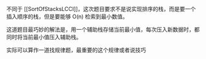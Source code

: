 不同于 [[SortOfStacksLCCI]]，这次题目要求不是说实现排序的栈，而是要一个插入顺序的栈，但是要能够 O(n) 检索到最小数值。

这道题目最巧妙的解法是，用一个辅助栈存储当前最小值，每次压入新数据时，都同时将当前最小值压入辅助栈。

实际可以算作一道找规律题，最重要的这个规律或者说技巧